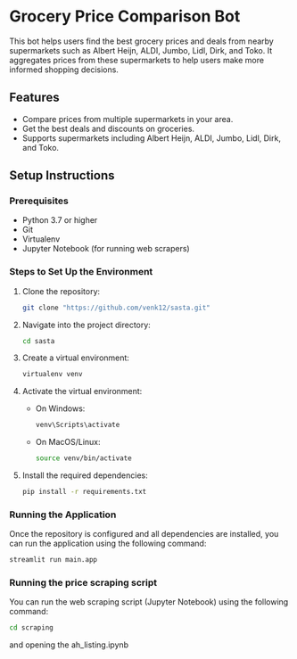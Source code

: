 # Grocery Price Comparison Bot

This bot helps users find the best grocery prices and deals from nearby supermarkets such as Albert Heijn, ALDI, Jumbo, Lidl, Dirk, and Toko. It aggregates prices from these supermarkets to help users make more informed shopping decisions.

## Features

- Compare prices from multiple supermarkets in your area.
- Get the best deals and discounts on groceries.
- Supports supermarkets including Albert Heijn, ALDI, Jumbo, Lidl, Dirk, and Toko.

## Setup Instructions

### Prerequisites

- Python 3.7 or higher
- Git
- Virtualenv
- Jupyter Notebook (for running web scrapers)

### Steps to Set Up the Environment

1. Clone the repository:

    ```bash
    git clone "https://github.com/venk12/sasta.git"
    ```

2. Navigate into the project directory:

    ```bash
    cd sasta
    ```

3. Create a virtual environment:

    ```bash
    virtualenv venv
    ```

4. Activate the virtual environment:

    - On Windows:
    
        ```bash
        venv\Scripts\activate
        ```

    - On MacOS/Linux:
    
        ```bash
        source venv/bin/activate
        ```

5. Install the required dependencies:

    ```bash
    pip install -r requirements.txt
    ```

### Running the Application

Once the repository is configured and all dependencies are installed, you can run the application using the following command:

```bash
streamlit run main.app
```

### Running the price scraping script

You can run the web scraping script (Jupyter Notebook) using the following command:

```bash
cd scraping
```

and opening the ah_listing.ipynb